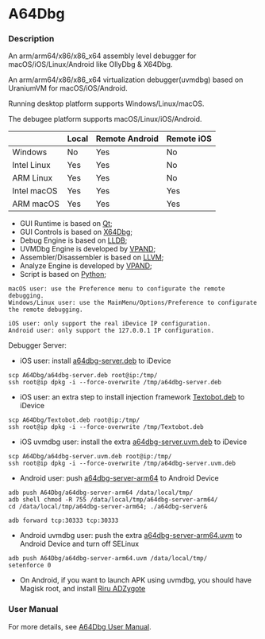 # A64Dbg

### Description

An arm/arm64/x86/x86_x64 assembly level debugger for macOS/iOS/Linux/Android like OllyDbg & X64Dbg.

An arm/arm64/x86/x86_x64 virtualization debugger(uvmdbg) based on UraniumVM for macOS/iOS/Android.

Running desktop platform supports Windows/Linux/macOS.

The debugee platform supports macOS/Linux/iOS/Android.

||Local|Remote Android|Remote iOS|
|-|-|-|-|
|Windows|No|Yes|No|
|Intel Linux|Yes|Yes|No|
|ARM Linux|Yes|Yes|No|
|Intel macOS|Yes|Yes|Yes|
|ARM macOS|Yes|Yes|Yes|

 * GUI Runtime is based on [Qt](https://www.qt.io/); 
 * GUI Controls is based on [X64Dbg](https://github.com/vpand/X64Dbg/);
 * Debug Engine is based on [LLDB](http://lldb.llvm.org/);
 * UVMDbg Engine is developed by [VPAND](https://vpand.com/);
 * Assembler/Disassembler is based on [LLVM](http://llvm.org/);
 * Analyze Engine is developed by [VPAND](https://vpand.com/);
 * Script is based on [Python](https://www.python.org/);

 ```
macOS user: use the Preference menu to configurate the remote debugging.
Windows/Linux user: use the MainMenu/Options/Preference to configurate the remote debugging.

iOS user: only support the real iDevice IP configuration.
Android user: only support the 127.0.0.1 IP configuration.
```

Debugger Server:

 * iOS user: install [a64dbg-server.deb](https://github.com/vpand/A64Dbg/blob/master/a64dbg-server.deb) to iDevice
```
scp A64Dbg/a64dbg-server.deb root@ip:/tmp/
ssh root@ip dpkg -i --force-overwrite /tmp/a64dbg-server.deb
```
 * iOS user: an extra step to install injection framework [Textobot.deb](https://github.com/vpand/A64Dbg/blob/master/Textobot.deb) to iDevice
```
scp A64Dbg/Textobot.deb root@ip:/tmp/
ssh root@ip dpkg -i --force-overwrite /tmp/Textobot.deb
```
 * iOS uvmdbg user: install the extra [a64dbg-server.uvm.deb](https://github.com/vpand/A64Dbg/blob/master/a64dbg-server.uvm.deb) to iDevice
```
scp A64Dbg/a64dbg-server.uvm.deb root@ip:/tmp/
ssh root@ip dpkg -i --force-overwrite /tmp/a64dbg-server.uvm.deb
```

 * Android user: push [a64dbg-server-arm64](https://github.com/vpand/A64Dbg/tree/master/a64dbg-server-arm64) to Android Device
```
adb push A64Dbg/a64dbg-server-arm64 /data/local/tmp/
adb shell chmod -R 755 /data/local/tmp/a64dbg-server-arm64/
cd /data/local/tmp/a64dbg-server-arm64; ./a64dbg-server&
```
```
adb forward tcp:30333 tcp:30333
```
 * Android uvmdbg user: push the extra [a64dbg-server-arm64.uvm](https://github.com/vpand/A64Dbg/tree/master/a64dbg-server-arm64.uvm) to Android Device and turn off SELinux
```
adb push A64Dbg/a64dbg-server-arm64.uvm /data/local/tmp/
setenforce 0
```
 * On Android, if you want to launch APK using uvmdbg, you should have Magisk root, and install [Riru ADZygote](https://github.com/vpand/A64Dbg/tree/master/launch-apk)

### User Manual

For more details, see [A64Dbg User Manual](https://github.com/vpand/adusrmanual/).
